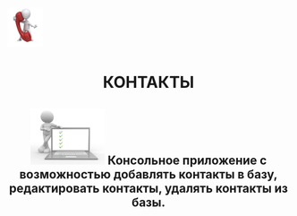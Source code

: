 <h1 align="left">
  <img src="https://github.com/vadimsa3/contact-book/blob/master/src/main/resources/raw/image.gif" height="70"/>
</h1>
<h1 align="center">КОНТАКТЫ</h1>
<h2 align="center">
  <img src="https://github.com/vadimsa3/contact-book/blob/master/src/main/resources/raw/using-method-procedure.jpg" height="100"/> 
  Консольное приложение с возможностью добавлять контакты в базу, редактировать контакты, удалять контакты из базы.    
</h2>
